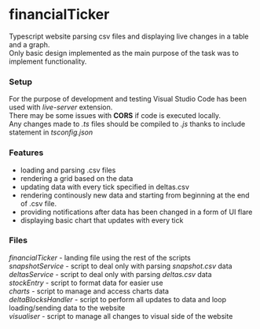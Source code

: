 # financialTicker

Typescript website parsing csv files and displaying live changes in a table and a graph.  
Only basic design implemented as the main purpose of the task was to implement functionality.

### Setup  
For the purpose of development and testing Visual Studio Code has been used with _live-server_ extension.  
There may be some issues with **CORS** if code is executed locally.  
Any changes made to _.ts_ files should be compiled to _.js_ thanks to include statement in _tsconfig.json_

### Features
* loading and parsing .csv files
* rendering a grid based on the data
* updating data with every tick specified in deltas.csv
* rendering continously new data and starting from beginning at the end of .csv file.
* providing notifications after data has been changed in a form of UI flare
* displaying basic chart that updates with every tick

### Files
*financialTicker* - landing file using the rest of the scripts  
*snapshotService* - script to deal only with parsing _snapshot.csv_ data  
*deltasService* - script to deal only with parsing _deltas.csv_ data  
*stockEntry* - script to format data for easier use  
*charts* - script to manage and access charts data  
*deltaBlocksHandler* - script to perform all updates to data and loop loading/sending data to the website  
*visualiser* - script to manage all changes to visual side of the website
